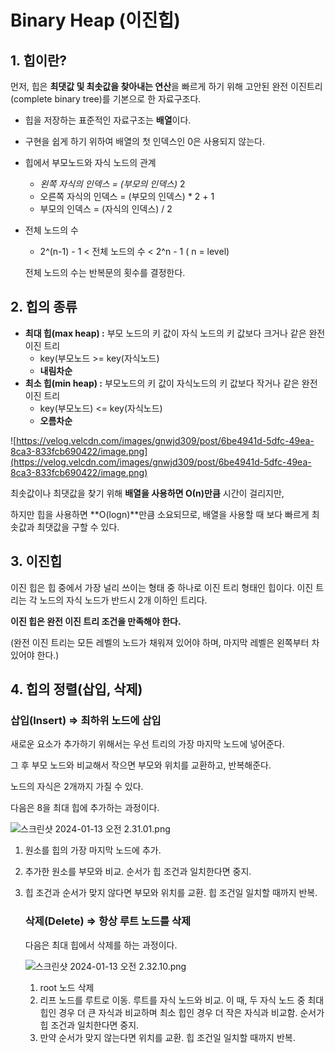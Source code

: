 # Binary Heap (이진힙)

## 1. 힙이란?

 먼저, 힙은  **최댓값 및 최솟값을 찾아내는 연산**을 빠르게 하기 위해 고안된 완전 이진트리(complete binary tree)를 기본으로 한 자료구조다. 

- 힙을 저장하는 표준적인 자료구조는 **배열**이다.
- 구현을 쉽게 하기 위하여 배열의 첫 인덱스인 0은 사용되지 않는다.
- 힙에서 부모노드와 자식 노드의 관계
    - *왼쪽 자식의 인덱스 = (부모의 인덱스)* 2
    - 오른쪽 자식의 인덱스 = (부모의 인덱스) * 2 + 1
    - 부모의 인덱스 = (자식의 인덱스) / 2
- 전체 노드의 수
    - 2^(n-1) - 1 < 전체 노드의 수 < 2^n - 1  ( n = level)
    
    전체 노드의 수는 반복문의 횟수를 결정한다. 
    

## 2. 힙의 종류

- **최대 힙(max heap) :** 부모 노드의 키 값이 자식 노드의 키 값보다 크거나 같은 완전 이진 트리
    - key(부모노드 >= key(자식노드)
    - **내림차순**
- **최소 힙(min heap) :** 부모노드의 키 값이 자식노드의 키 값보다 작거나 같은 완전 이진 트리
    - key(부모노드) <= key(자식노드)
    - **오름차순**

![https://velog.velcdn.com/images/gnwjd309/post/6be4941d-5dfc-49ea-8ca3-833fcb690422/image.png](https://velog.velcdn.com/images/gnwjd309/post/6be4941d-5dfc-49ea-8ca3-833fcb690422/image.png)

최솟값이나 최댓값을 찾기 위해 **배열을 사용하면 Ο(n)만큼** 시간이 걸리지만,

하지만 힙을 사용하면 **O(logn)**만큼 소요되므로, 배열을 사용할 때 보다 빠르게 최솟값과 최댓값을 구할 수 있다.

## 3. 이진힙

이진 힙은 힙 중에서 가장 널리 쓰이는 형태 중 하나로 이진 트리 형태인 힙이다. 이진 트리는 각 노드의 자식 노드가 반드시 2개 이하인 트리다.

**이진 힙은 완전 이진 트리 조건을 만족해야 한다.** 

(완전 이진 트리는 모든 레벨의 노드가 채워져 있어야 하며, 마지막 레벨은 왼쪽부터 차 있어야 한다.)

## 4. 힙의 정렬(삽입, 삭제)

### 삽입(Insert)  ⇒ 최하위 노드에 삽입

새로운 요소가 추가하기 위해서는 우선 트리의 가장 마지막 노드에 넣어준다.

그 후 부모 노드와 비교해서 작으면 부모와 위치를 교환하고, 반복해준다.

노드의 자식은 2개까지 가질 수 있다.

다음은 8을 최대 힙에 추가하는 과정이다.

![스크린샷 2024-01-13 오전 2.31.01.png](Binary%20Heap%20(%E1%84%8B%E1%85%B5%E1%84%8C%E1%85%B5%E1%86%AB%E1%84%92%E1%85%B5%E1%86%B8)%2081dcd0dc9fb44afea6932b05d5bc079d/%25E1%2584%2589%25E1%2585%25B3%25E1%2584%258F%25E1%2585%25B3%25E1%2584%2585%25E1%2585%25B5%25E1%2586%25AB%25E1%2584%2589%25E1%2585%25A3%25E1%2586%25BA_2024-01-13_%25E1%2584%258B%25E1%2585%25A9%25E1%2584%258C%25E1%2585%25A5%25E1%2586%25AB_2.31.01.png)

1. 원소를 힙의 가장 마지막 노드에 추가.
2. 추가한 원소를 부모와 비교. 순서가 힙 조건과 일치한다면 중지.
3. 힙 조건과 순서가 맞지 않다면 부모와 위치를 교환. 힙 조건일 일치할 때까지 반복.
    
    
    ### 삭제(Delete) ⇒ 항상 루트 노드를 삭제
    
    다음은 최대 힙에서 삭제를 하는 과정이다. 
    
    ![스크린샷 2024-01-13 오전 2.32.10.png](Binary%20Heap%20(%E1%84%8B%E1%85%B5%E1%84%8C%E1%85%B5%E1%86%AB%E1%84%92%E1%85%B5%E1%86%B8)%2081dcd0dc9fb44afea6932b05d5bc079d/%25E1%2584%2589%25E1%2585%25B3%25E1%2584%258F%25E1%2585%25B3%25E1%2584%2585%25E1%2585%25B5%25E1%2586%25AB%25E1%2584%2589%25E1%2585%25A3%25E1%2586%25BA_2024-01-13_%25E1%2584%258B%25E1%2585%25A9%25E1%2584%258C%25E1%2585%25A5%25E1%2586%25AB_2.32.10.png)
    
    1. root 노드 삭제 
    2. 리프 노드를 루트로 이동. 루트를 자식 노드와 비교. 이 때, 두 자식 노드 중 최대 힙인 경우 더 큰 자식과 비교하며 최소 힙인 경우 더 작은 자식과 비교함. 순서가 힙 조건과 일치한다면 중지.
    3. 만약 순서가 맞지 않는다면 위치를 교환. 힙 조건일 일치할 때까지  반복.